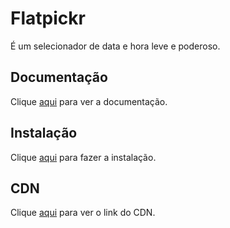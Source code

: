 # Flatpickr

É um selecionador de data e hora leve e poderoso.

## Documentação

Clique [aqui](https://github.com/flatpickr/flatpickr) para ver a documentação.

## Instalação

Clique [aqui](https://www.npmjs.com/package/flatpickr) para fazer a instalação.

## CDN

Clique [aqui](https://flatpickr.js.org/getting-started) para ver o link do CDN.
